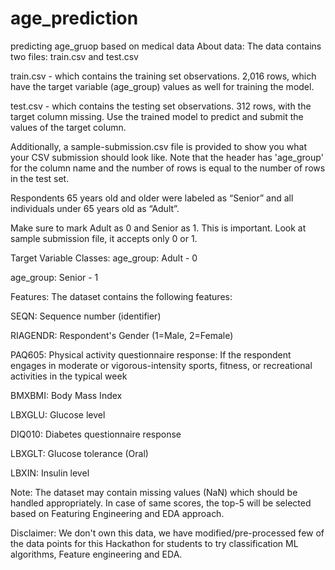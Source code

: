 # age_prediction
predicting age_gruop based on medical data
About data:
The data contains two files: train.csv and test.csv

train.csv - which contains the training set observations. 2,016 rows, which have the target variable (age_group) values as well for training the model.

test.csv - which contains the testing set observations. 312 rows, with the target column missing. Use the trained model to predict and submit the values of the target column.


Additionally, a sample-submission.csv file is provided to show you what your CSV submission should look like. Note that the header has 'age_group' for the column name and the number of rows is equal to the number of rows in the test set.

Respondents 65 years old and older were labeled as “Senior” and all individuals under 65 years old as “Adult”. 

Make sure to mark Adult as 0 and Senior as 1. This is important. Look at sample submission file, it accepts only 0 or 1. 

Target Variable Classes:
age_group: Adult - 0

age_group: Senior - 1


Features:
The dataset contains the following features:

SEQN: Sequence number (identifier)

RIAGENDR: Respondent's Gender (1=Male, 2=Female)

PAQ605: Physical activity questionnaire response: If the respondent engages in moderate or vigorous-intensity sports, fitness, or recreational activities in the typical week

BMXBMI: Body Mass Index

LBXGLU: Glucose level

DIQ010: Diabetes questionnaire response

LBXGLT: Glucose tolerance (Oral)

LBXIN: Insulin level


Note: The dataset may contain missing values (NaN) which should be handled appropriately. In case of same scores, the top-5 will be selected based on Featuring Engineering and EDA approach.

Disclaimer: We don't own this data, we have modified/pre-processed few of the data points for this Hackathon for students to try classification ML algorithms, Feature engineering and EDA. 
